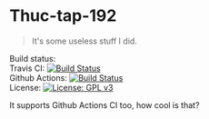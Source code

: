 # Thuc-tap-192
> It's some useless stuff I did.

Build status:\
Travis CI: [![Build Status](https://travis-ci.com/Rudo2204/thuc-tap-192.svg?branch=master)](https://travis-ci.com/Rudo2204/thuc-tap-192)\
Github Actions: [![Build Status](https://github.com/actions/Rudo2204/workflows/build/badge.svg?branch=master)](https://github.com/Rudo2204/thuc-tap-192/actions)\
License: [![License: GPL v3](https://img.shields.io/badge/License-GPLv3-blue.svg)](https://www.gnu.org/licenses/gpl-3.0)

It supports Github Actions CI too, how cool is that?
